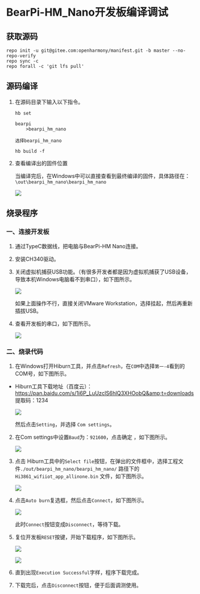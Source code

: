 # BearPi-HM_Nano开发板编译调试
## 获取源码
```
repo init -u git@gitee.com:openharmony/manifest.git -b master --no-repo-verify
repo sync -c
repo forall -c 'git lfs pull'
```
## 源码编译

1. 在源码目录下输入以下指令。
    ```
    hb set

    bearpi
        >bearpi_hm_nano

    选择bearpi_hm_nano

    hb build -f
    ```

2. 查看编译出的固件位置

    当编译完后，在Windows中可以直接查看到最终编译的固件，具体路径在：
    `\out\bearpi_hm_nano\bearpi_hm_nano`

    ![](figures/查看编译输出文件.png)
    

## 烧录程序
### 一、连接开发板
1. 通过TypeC数据线，把电脑与BearPi-HM Nano连接。

2. 安装CH340驱动。

3. 关闭虚拟机捕获USB功能。（有很多开发者都是因为虚拟机捕获了USB设备，导致本机Windows电脑看不到串口），如下图所示。

    ![](figures/关闭虚拟机捕获USB.png)

    如果上面操作不行，直接关闭VMware Workstation，选择挂起，然后再重新插拔USB。

4. 查看开发板的串口，如下图所示。

    ![](figures/获取到开发板串口号.png)

### 二、烧录代码
1. 在Windows打开Hiburn工具，并点击`Refresh`，在`COM`中选择`第一-4`看到的COM号，如下图所示。
- Hiburn工具下载地址（百度云）：https://pan.baidu.com/s/1i6P_LuUzclS6hlQ3XHOobQ&amp;t=downloads 提取码：1234



    ![](figures/HiBurn主界面.png)

    然后点击`Setting`，并选择 `Com settings`。

2. 在Com settings中设置`Baud`为：`921600`，点击确定 ，如下图所示。   

    ![](figures/HiBurn_Comsettings.png)

3. 点击 Hiburn工具中的`Select file`按钮，在弹出的文件框中，选择工程文件`./out/bearpi_hm_nano/bearpi_hm_nano/` 路径下的`Hi3861_wifiiot_app_allinone.bin` 文件，如下图所示。

    ![](figures/HiBurn_打开文件.png)

4. 点击`Auto burn`复选框，然后点击`Connect`，如下图所示。

    ![](figures/HiBurn准备下载.png)

    此时`Connect`按钮变成`Disconnect`，等待下载。

5. 复位开发板`RESET`按键，开始下载程序，如下图所示。

    ![](figures/复位开发板.png)

    ![](figures/Hiburn_下载程序中.png)

    
6. 直到出现`Execution Successful`字样，程序下载完成。

7. 下载完后，点击`Disconnect`按钮，便于后面调测使用。
